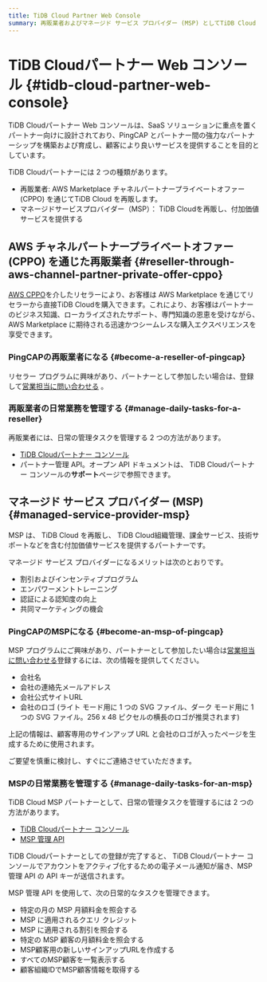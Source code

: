 ```yaml
---
title: TiDB Cloud Partner Web Console
summary: 再販業者およびマネージド サービス プロバイダー (MSP) としてTiDB Cloud Partner Web コンソールを使用する方法を学習します。
---
```


# TiDB Cloudパートナー Web コンソール {#tidb-cloud-partner-web-console}

TiDB Cloudパートナー Web コンソールは、SaaS ソリューションに重点を置くパートナー向けに設計されており、PingCAP とパートナー間の強力なパートナーシップを構築および育成し、顧客により良いサービスを提供することを目的としています。

TiDB Cloudパートナーには 2 つの種類があります。

-   再販業者: AWS Marketplace チャネルパートナープライベートオファー (CPPO) を通じてTiDB Cloud を再販します。
-   マネージドサービスプロバイダー（MSP）： TiDB Cloudを再販し、付加価値サービスを提供する

## AWS チャネルパートナープライベートオファー (CPPO) を通じた再販業者 {#reseller-through-aws-channel-partner-private-offer-cppo}

[AWS CPPO](https://aws.amazon.com/marketplace/features/cpprivateoffers)を介したリセラーにより、お客様は AWS Marketplace を通じてリセラーから直接TiDB Cloudを購入できます。これにより、お客様はパートナーのビジネス知識、ローカライズされたサポート、専門知識の恩恵を受けながら、AWS Marketplace に期待される迅速かつシームレスな購入エクスペリエンスを享受できます。

### PingCAPの再販業者になる {#become-a-reseller-of-pingcap}

リセラー プログラムに興味があり、パートナーとして参加したい場合は、登録して[営業担当に問い合わせる](https://www.pingcap.com/partners/become-a-partner/) 。

### 再販業者の日常業務を管理する {#manage-daily-tasks-for-a-reseller}

再販業者には、日常の管理タスクを管理する 2 つの方法があります。

-   [TiDB Cloudパートナー コンソール](https://partner-console.tidbcloud.com)
-   パートナー管理 API。オープン API ドキュメントは、 TiDB Cloudパートナー コンソールの**サポート**ページで参照できます。

## マネージド サービス プロバイダー (MSP) {#managed-service-provider-msp}

MSP は、 TiDB Cloud を再販し、 TiDB Cloud組織管理、課金サービス、技術サポートなどを含む付加価値サービスを提供するパートナーです。

マネージド サービス プロバイダーになるメリットは次のとおりです。

-   割引およびインセンティブプログラム
-   エンパワーメントトレーニング
-   認証による認知度の向上
-   共同マーケティングの機会

### PingCAPのMSPになる {#become-an-msp-of-pingcap}

MSP プログラムにご興味があり、パートナーとして参加したい場合は[営業担当に問い合わせる](https://www.pingcap.com/partners/become-a-partner/)登録するには、次の情報を提供してください。

-   会社名
-   会社の連絡先メールアドレス
-   会社公式サイトURL
-   会社のロゴ (ライト モード用に 1 つの SVG ファイル、ダーク モード用に 1 つの SVG ファイル。256 x 48 ピクセルの横長のロゴが推奨されます)

上記の情報は、顧客専用のサインアップ URL と会社のロゴが入ったページを生成するために使用されます。

ご要望を慎重に検討し、すぐにご連絡させていただきます。

### MSPの日常業務を管理する {#manage-daily-tasks-for-an-msp}

TiDB Cloud MSP パートナーとして、日常の管理タスクを管理するには 2 つの方法があります。

-   [TiDB Cloudパートナー コンソール](https://partner-console.tidbcloud.com)
-   [MSP 管理 API](https://docs.pingcap.com/tidbcloud/api/v1beta1/msp)

TiDB Cloudパートナーとしての登録が完了すると、 TiDB Cloudパートナー コンソールでアカウントをアクティブ化するための電子メール通知が届き、MSP 管理 API の API キーが送信されます。

MSP 管理 API を使用して、次の日常的なタスクを管理できます。

-   特定の月の MSP 月額料金を照会する
-   MSP に適用されるクエリ クレジット
-   MSP に適用される割引を照会する
-   特定の MSP 顧客の月額料金を照会する
-   MSP顧客用の新しいサインアップURLを作成する
-   すべてのMSP顧客を一覧表示する
-   顧客組織IDでMSP顧客情報を取得する
